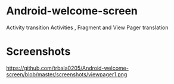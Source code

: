 # Android-welcome-screen
Activity transition Activities , Fragment and View Pager translation

Screenshots
===========

https://github.com/trbala0205/Android-welcome-screen/blob/master/screenshots/viewpager1.png
